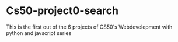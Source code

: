 # Cs50-project0-search
This is the first out of the 6 projects of CS50's Webdevelepment with python and javscript series 
